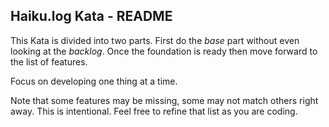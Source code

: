 Haiku.log Kata - README
-----------------------

This Kata is divided into two parts. First do the *base* part without even
looking at the *backlog*. Once the foundation is ready then move forward to the
list of features.

Focus on developing one thing at a time.

Note that some features may be missing, some may not match others right away.
This is intentional. Feel free to refine that list as you are coding.